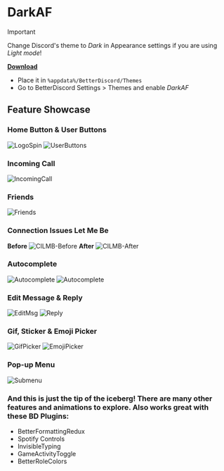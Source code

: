 # DarkAF
> [!IMPORTANT]
> Change Discord's theme to *Dark* in Appearance settings if you are using *Light mode*!

 **[Download](DarkAF.theme.css)**
 - Place it in `%appdata%/BetterDiscord/Themes`
 - Go to BetterDiscord Settings > Themes and enable *DarkAF*

 
## Feature Showcase
### Home Button & User Buttons 
![LogoSpin](https://i.imgur.com/2vlsdSA.gif) ![UserButtons](https://i.imgur.com/TRpTyCd.gif)
### Incoming Call
![IncomingCall](https://i.imgur.com/OwTdV8i.gif)
### Friends
![Friends](https://i.imgur.com/AsYE0Vi.gif)
### Connection Issues Let Me Be
**Before**
![CILMB-Before](https://i.imgur.com/X7AHIm9.gif)
**After**
![CILMB-After](https://i.imgur.com/VdDdZlR.gif)
### Autocomplete 
![Autocomplete](https://i.imgur.com/eO742ll.gif)
![Autocomplete](https://i.imgur.com/XXNM4WN.gif)
### Edit Message & Reply 
![EditMsg](https://i.imgur.com/e7Pcky8.gif)
![Reply](https://i.imgur.com/fbOuV6l.gif)
### Gif, Sticker & Emoji Picker
![GifPicker](https://i.imgur.com/SaLUvbD.gif) ![EmojiPicker](https://i.imgur.com/SDD0ks3.gif)
### Pop-up Menu 
![Submenu](https://i.imgur.com/tqeJfIV.gif)

### And this is just the tip of the iceberg! There are many other features and animations to explore. Also works great with these BD Plugins:
- BetterFormattingRedux
- Spotify Controls
- InvisibleTyping
- GameActivityToggle
- BetterRoleColors
